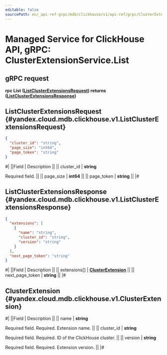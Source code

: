 ```yaml
---
editable: false
sourcePath: en/_api-ref-grpc/mdb/clickhouse/v1/api-ref/grpc/ClusterExtension/list.md
---
```


# Managed Service for ClickHouse API, gRPC: ClusterExtensionService.List

## gRPC request

**rpc List ([ListClusterExtensionsRequest](#yandex.cloud.mdb.clickhouse.v1.ListClusterExtensionsRequest)) returns ([ListClusterExtensionsResponse](#yandex.cloud.mdb.clickhouse.v1.ListClusterExtensionsResponse))**

## ListClusterExtensionsRequest {#yandex.cloud.mdb.clickhouse.v1.ListClusterExtensionsRequest}

```json
{
  "cluster_id": "string",
  "page_size": "int64",
  "page_token": "string"
}
```

#|
||Field | Description ||
|| cluster_id | **string**

Required field.  ||
|| page_size | **int64** ||
|| page_token | **string** ||
|#

## ListClusterExtensionsResponse {#yandex.cloud.mdb.clickhouse.v1.ListClusterExtensionsResponse}

```json
{
  "extensions": [
    {
      "name": "string",
      "cluster_id": "string",
      "version": "string"
    }
  ],
  "next_page_token": "string"
}
```

#|
||Field | Description ||
|| extensions[] | **[ClusterExtension](#yandex.cloud.mdb.clickhouse.v1.ClusterExtension)** ||
|| next_page_token | **string** ||
|#

## ClusterExtension {#yandex.cloud.mdb.clickhouse.v1.ClusterExtension}

#|
||Field | Description ||
|| name | **string**

Required field. Required. Extension name. ||
|| cluster_id | **string**

Required field. Required. ID of the ClickHouse cluster. ||
|| version | **string**

Required field. Required. Extension version. ||
|#